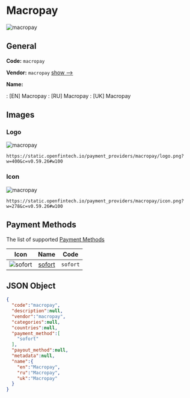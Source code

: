 
# Macropay 
![macropay](https://static.openfintech.io/payment_providers/macropay/logo.png?w=400&c=v0.59.26#w100)  

## General 
 
**Code:** `macropay` 
 
**Vendor:** `macropay` [show -->](/vendors/macropay/) 
 
**Name:** 
 
:	[EN] Macropay 
:	[RU] Macropay 
:	[UK] Macropay 
 

## Images 

### Logo 
 
![macropay](https://static.openfintech.io/payment_providers/macropay/logo.png?w=400&c=v0.59.26#w100)  

```
https://static.openfintech.io/payment_providers/macropay/logo.png?w=400&c=v0.59.26#w100
```  

### Icon 
 
![macropay](https://static.openfintech.io/payment_providers/macropay/icon.png?w=278&c=v0.59.26#w100)  

```
https://static.openfintech.io/payment_providers/macropay/icon.png?w=278&c=v0.59.26#w100
```  

## Payment Methods 
 
The list of supported [Payment Methods](/payment-methods/) 

|Icon|Name|Code| 
|:---:|:---:|:---:| 
|![sofort](https://static.openfintech.io/payment_methods/sofort/icon.svg?w=278&c=v0.59.26#w100) |[sofort](/payment-methods/sofort/)|`sofort`| 
 

## JSON Object 

```json
{
  "code":"macropay",
  "description":null,
  "vendor":"macropay",
  "categories":null,
  "countries":null,
  "payment_method":[
    "sofort"
  ],
  "payout_method":null,
  "metadata":null,
  "name":{
    "en":"Macropay",
    "ru":"Macropay",
    "uk":"Macropay"
  }
}
```  

